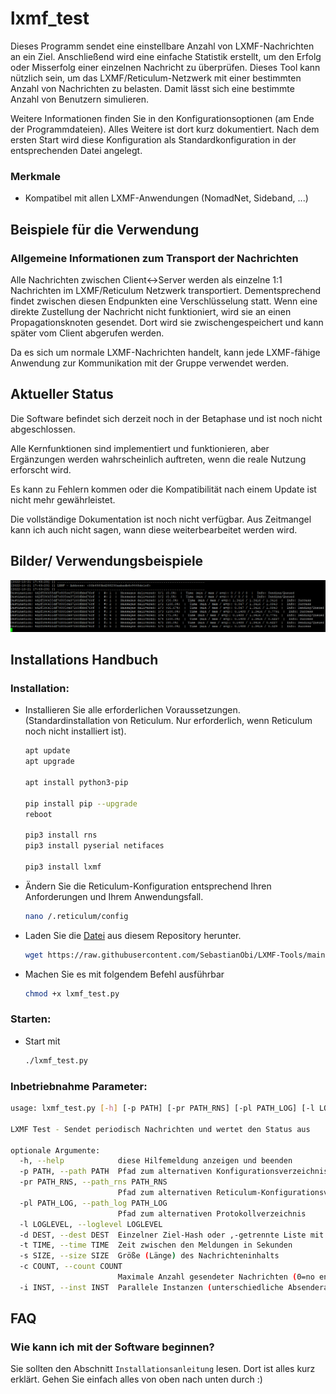# lxmf_test
Dieses Programm sendet eine einstellbare Anzahl von LXMF-Nachrichten an ein Ziel. Anschließend wird eine einfache Statistik erstellt, um den Erfolg oder Misserfolg einer einzelnen Nachricht zu überprüfen. Dieses Tool kann nützlich sein, um das LXMF/Reticulum-Netzwerk mit einer bestimmten Anzahl von Nachrichten zu belasten. Damit lässt sich eine bestimmte Anzahl von Benutzern simulieren.

Weitere Informationen finden Sie in den Konfigurationsoptionen (am Ende der Programmdateien). Alles Weitere ist dort kurz dokumentiert. Nach dem ersten Start wird diese Konfiguration als Standardkonfiguration in der entsprechenden Datei angelegt.


### Merkmale
- Kompatibel mit allen LXMF-Anwendungen (NomadNet, Sideband, ...)


## Beispiele für die Verwendung

### 

### Allgemeine Informationen zum Transport der Nachrichten
Alle Nachrichten zwischen Client<->Server werden als einzelne 1:1 Nachrichten im LXMF/Reticulum Netzwerk transportiert.
Dementsprechend findet zwischen diesen Endpunkten eine Verschlüsselung statt.
Wenn eine direkte Zustellung der Nachricht nicht funktioniert, wird sie an einen Propagationsknoten gesendet. Dort wird sie zwischengespeichert und kann später vom Client abgerufen werden.

Da es sich um normale LXMF-Nachrichten handelt, kann jede LXMF-fähige Anwendung zur Kommunikation mit der Gruppe verwendet werden.


## Aktueller Status
Die Software befindet sich derzeit noch in der Betaphase und ist noch nicht abgeschlossen.

Alle Kernfunktionen sind implementiert und funktionieren, aber Ergänzungen werden wahrscheinlich auftreten, wenn die reale Nutzung erforscht wird.

Es kann zu Fehlern kommen oder die Kompatibilität nach einem Update ist nicht mehr gewährleistet.

Die vollständige Dokumentation ist noch nicht verfügbar. Aus Zeitmangel kann ich auch nicht sagen, wann diese weiterbearbeitet werden wird.


## Bilder/ Verwendungsbeispiele
<img src="../docs/screenshots/lxmf_test_01.png" width="1000px">


## Installations Handbuch

### Installation:
- Installieren Sie alle erforderlichen Voraussetzungen. (Standardinstallation von Reticulum. Nur erforderlich, wenn Reticulum noch nicht installiert ist).
  ```bash
  apt update
  apt upgrade
  
  apt install python3-pip
  
  pip install pip --upgrade
  reboot
  
  pip3 install rns
  pip3 install pyserial netifaces
  
  pip3 install lxmf
  ```
- Ändern Sie die Reticulum-Konfiguration entsprechend Ihren Anforderungen und Ihrem Anwendungsfall.
  ```bash
  nano /.reticulum/config
  ```
- Laden Sie die [Datei](lxmf_test.py) aus diesem Repository herunter.
  ```bash
  wget https://raw.githubusercontent.com/SebastianObi/LXMF-Tools/main/lxmf_test/lxmf_test.py
  ```
- Machen Sie es mit folgendem Befehl ausführbar
  ```bash
  chmod +x lxmf_test.py
  ```

### Starten:
- Start mit
  ```bash
  ./lxmf_test.py
  ```


### Inbetriebnahme Parameter:
```bash
usage: lxmf_test.py [-h] [-p PATH] [-pr PATH_RNS] [-pl PATH_LOG] [-l LOGLEVEL] -d DEST [-t TIME] [-s SIZE] [-c COUNT] [-i INST]

LXMF Test - Sendet periodisch Nachrichten und wertet den Status aus

optionale Argumente:
  -h, --help            diese Hilfemeldung anzeigen und beenden
  -p PATH, --path PATH  Pfad zum alternativen Konfigurationsverzeichnis
  -pr PATH_RNS, --path_rns PATH_RNS
                        Pfad zum alternativen Reticulum-Konfigurationsverzeichnis
  -pl PATH_LOG, --path_log PATH_LOG
                        Pfad zum alternativen Protokollverzeichnis
  -l LOGLEVEL, --loglevel LOGLEVEL
  -d DEST, --dest DEST  Einzelner Ziel-Hash oder ,-getrennte Liste mit Ziel-Hashs oder . für zufälliges Ziel
  -t TIME, --time TIME  Zeit zwischen den Meldungen in Sekunden
  -s SIZE, --size SIZE  Größe (Länge) des Nachrichteninhalts
  -c COUNT, --count COUNT
                        Maximale Anzahl gesendeter Nachrichten (0=no end)
  -i INST, --inst INST  Parallele Instanzen (unterschiedliche Absenderadressen)
```


## FAQ

### Wie kann ich mit der Software beginnen?
Sie sollten den Abschnitt `Installationsanleitung` lesen. Dort ist alles kurz erklärt. Gehen Sie einfach alles von oben nach unten durch :)